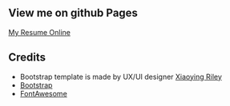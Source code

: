 ## View me on github Pages

[My Resume Online](https://bigjimlefou.github.io/resume/)

## Credits
- Bootstrap template is made by UX/UI designer [Xiaoying Riley](https://twitter.com/3rdwave_themes)
- [Bootstrap](http://getbootstrap.com/)
- [FontAwesome](http://fortawesome.github.io/Font-Awesome/)
